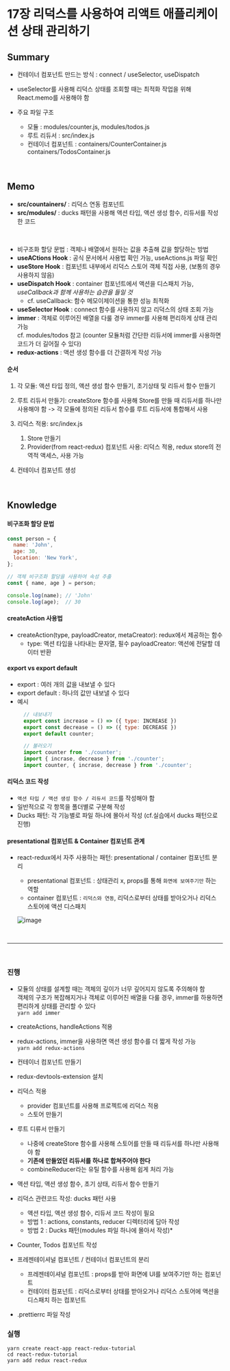 # 17장 리덕스를 사용하여 리액트 애플리케이션 상태 관리하기

## Summary
- 컨테이너 컴포넌트 만드는 방식 : connect / useSelector, useDispatch

- useSelector를 사용해 리덕스 상태를 조회할 때는 최적화 작업을 위해 React.memo를 사용해야 함

- 주요 파일 구조
  - 모듈 : modules/counter.js, modules/todos.js
  - 루트 리듀서 : src/index.js
  - 컨테이너 컴포넌트 : containers/CounterContainer.js containers/TodosContainer.js 

<br>

## Memo

- **src/countainers/** : 리덕스 연동 컴포넌트
- **src/modules/** : ducks 패턴을 사용해 액션 타입, 액션 생성 함수, 리듀서를 작성한 코드 

<br>

- 비구조화 할당 문법 : 객체나 배열에서 원하는 값을 추출해 값을 할당하는 방법 
- **useACtions Hook** : 공식 문서에서 사용법 확인 가능, useActions.js 파일 확인
- **useStore Hook** : 컴포넌트 내부에서 리덕스 스토어 객체 직접 사용, (보통의 경우 사용하지 않음)
- **useDispatch Hook** : container 컴포넌트에서 액션을 디스패치 가능, *useCallback과 함께 사용하는 습관을 들일 것*
  - cf. useCallback: 함수 메모이제이션을 통한 성능 최적화
- **useSelector Hook** : connect 함수를 사용하지 않고 리덕스의 상태 조회 가능
- **immer** : 객체로 이루어진 배열을 다룰 경우 immer를 사용해 편리하게 상태 관리 가능<br> cf. modules/todos 참고 (counter 모듈처럼 간단한 리듀서에 immer를 사용하면 코드가 더 길어질 수 있다)
- **redux-actions** : 액션 생성 함수를 더 간결하게 작성 가능

#### 순서
1. 각 모듈: 액션 타입 정의, 액션 생성 함수 만들기, 초기상태 및 리듀서 함수 만들기

2. 루트 리듀서 만들기: createStore 함수를 사용해 Store를 만들 때 리듀서를 하나만 사용해야 함 -> 각 모듈에 정의된 리듀서 함수를 루트 리듀서에 통합해서 사용

3. 리덕스 적용: src/index.js 
    1. Store 만들기
    2. Provider(from react-redux) 컴포넌트 사용: 리덕스 적용, redux store의 전역적 액세스, 사용 가능

4. 컨테이너 컴포넌트 생성

<br>


## Knowledge
#### 비구조화 할당 문법
```javascript
const person = {
  name: 'John',
  age: 30,
  location: 'New York',
};

// 객체 비구조화 할당을 사용하여 속성 추출
const { name, age } = person;

console.log(name); // 'John'
console.log(age);  // 30

```

#### createAction 사용법
- createAction(type, payloadCreator, metaCreator): redux에서 제공하는 함수 
  - type: 액션 타입을 나타내는 문자열, 필수
  payloadCreator: 액션에 전달할 데이터 반환   

#### export vs export default
- export : 여러 개의 값을 내보낼 수 있다
- export default : 하나의 값만 내보낼 수 있다
- 예시
  ```javascript
    // 내보내기
    export const increase = () => ({ type: INCREASE })
    export const decrease = () => ({ type: DECREASE })
    export default counter;

    // 불러오기
    import counter from './counter';
    import { incrase, decrease } from './counter';
    import counter, { incrase, decrease } from './counter';
  ```

#### 리덕스 코드 작성
- `액션 타입 / 액션 생성 함수 / 리듀서 코드`를 작성해야 함
- 일반적으로 각 항목을 폴더별로 구분해 작성
- Ducks 패턴: 각 기능별로 파일 하나에 몰아서 작성 (cf.실습에서 ducks 패턴으로 진행) 

#### presentational 컴포넌트 & Container 컴포넌트 관계
- react-redux에서 자주 사용하는 패턴: presentational / container 컴포넌트 분리
  - presentational 컴포넌트 : 상태관리 x, props를 통해 `화면에 보여주기만` 하는 역할 
  - container 컴포넌트 : `리덕스와 연동`, 리덕스로부터 상태를 받아오거나 리덕스 스토어에 액션 디스패치 


  ![image](https://github.com/gmkim716/reactApp/assets/81900687/9797510a-088d-4b74-a618-5e9f21f48edf)


<br>

<hr>

<br>

### 진행

- 모듈의 상태를 설계할 때는 객체의 깊이가 너무 깊어지지 않도록 주의해야 함 <br>
  객체의 구조가 복잡해지거나 객체로 이루어진 배열을 다룰 경우, immer를 하용하면 편리하게 상태를 관리할 수 있다 <br>
  `yarn add immer`

- createActions, handleActions 적용

- redux-actions, immer을 사용하면 액션 생성 함수를 더 짧게 작성 가능 <br>
  `yarn add redux-actions`

- 컨테이너 컴포넌트 만들기

- redux-devtools-extension 설치

- 리덕스 적용

  - provider 컴포넌트를 사용해 프로젝트에 리덕스 적용
  - 스토어 만들기

- 루트 디류서 만들기

  - 나중에 createStore 함수를 사용해 스토어를 만들 때 리듀서를 하나만 사용해야 함
  - **기존에 만들었던 리듀서를 하나로 합쳐주어야 한다**
  - combineReducer라는 유틸 함수를 사용해 쉽게 처리 가능

- 액션 타입, 액션 생성 함수, 초기 상태, 리듀서 함수 만들기

- 리덕스 관련코드 작성: ducks 패턴 사용

  - 액션 타입, 액션 생성 함수, 리듀서 코드 작성이 필요
  - 방법 1 : actions, constants, reducer 디렉터리에 담아 작성
  - 방법 2 : Ducks 패턴(modules 파일 하나에 몰아서 작성)\*

- Counter, Todos 컴포넌트 작성

- 프레젠테이셔널 컴포넌트 / 컨테이너 컴포넌트의 분리
  - 프레젠테이셔널 컴포넌트 : props를 받아 화면에 UI를 보여주기만 하는 컴포넌트
  - 컨테이터 컴포넌트 : 리덕스로부터 상태를 받아오거나 리덕스 스토어에 액션을 디스패치 하는 컴포넌트
- .prettierrc 파일 작성

### 실행

```shell
yarn create react-app react-redux-tutorial
cd react-redux-tutorial
yarn add redux react-redux
```
